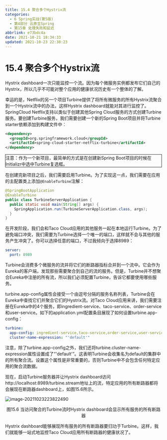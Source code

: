```yaml
---
title: 15.4 聚合多个Hystrix流
categories:
  - 6 Spring实战(第5版)
  - 第4部分 云原生Spring
  - 第15章 处理失败和延迟
abbrlink: e73bdc4a
date: 2021-10-21 18:34:33
updated: 2021-10-23 22:38:23
---
```

# 15.4 聚合多个Hystrix流
Hystrix dashboard一次只能监控一个流。因为每个微服务实例都发布它们自己的Hystrix，所以几乎不可能对整个应用的健康状况历史有一个整体的了解。

幸运的是，Netflix的另一个项目Turbine提供了将所有微服务的所有Hystrix流聚合到一个Hystrix流中的办法，这样Hystrix dashboard就能对其进行监控了。SpringCloud Netflix支持以类似于创建其他Spring Cloud服务的方式创建Turbine服务。要创建Turbine服务，我们需要创建一个新的Spring Boot项目并将Turbine starter依赖添加到构建文件中：

```xml
<dependency>
  <groupId>org.springframework.cloud</groupId>
  <artifactId>spring-cloud-starter-netflix-turbine</artifactId>
</dependency>
```

<div style="border:1px solid;">注意：作为一个新项目，最简单的方式是在创建新Spring Boot项目的时候在Initializr中选中Turbine复选框。</div>

在创建完新项目之后，我们需要启用Turbine。为了实现这一点，我们需要在应用的主配置类上添加`@EnableTurbine`注解：

```java
@SpringBootApplication
@EnableTurbine
public class TurbineServerApplication {
  public static void main(String[] args) {
    SpringApplication.run(TurbineServerApplication.class, args);
  }
}
```

在开发阶段，我们会和Taco Cloud应用的其他服务一起在本地运行Turbine。为了避免端口冲突，我们需要为Turbine选择一个唯一的端口，这样就不会与其他的服务产生冲突了。你可以选择任意的端口，不过我倾向于选择8989：

```yml
server:
  port: 8989
```

Turbine会消费多个微服务的流并将它们的断路器指标合并到一个流中。它会作为Eureka的客户端，发现那些需要聚合到自己的流的服务。但是，Turbine并不想聚合Eureka中注册的所有流，所以我们必须配置Turbine，告诉它都要使用哪些服务。

turbine.app-config属性会接受一个由逗号分隔的服务名称列表，Turbine会在Eureka中查找它们并聚合它们的Hystrix流。对Taco Cloud应用来讲，我们需要注册在Eureka中的4个服务，即ingredient-service、taco-service、order-service和user-service。如下的application.yml配置条目展现了如何设置turbine.app-config：

```yml
turbine:
  app-config: ingredient-service,taco-service,order-service,user-service
  cluster-name-expression: "'default'"
```

注意，除了turbine.app-config之外，我们还将turbine.cluster-name-expression属性设置成了“'default'”。这表明Turbine会收集名为default的集群中的所有聚合流。设置这个属性是非常重要的，否则Turbine中不会包含任何特定应用的聚合流数据。

现在，启动Turbine服务器并让Hystrix dashboard访问http://localhost:8989/turbine.stream地址上的流，特定应用的所有断路器都将会展现在断路器dashboard上，如图15.6所示。

![image-20211023223822490](https://gitee.com/XiaoLan223/images/raw/master/Blog/Sum/20211023223822.png)

<center>图15.6 当访问聚合的Turbine流时Hystrix dashboard会显示所有服务的所有断路器</center>

Hystrix dashboard能够展现所有服务的所有断路器要归功于Turbine。这样，我们就能够一站式地监控Taco Cloud应用所有断路器的健康状况了。
